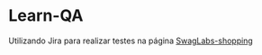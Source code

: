 # Learn-QA
Utilizando Jira para realizar testes na página [SwagLabs-shopping](https://www.saucedemo.com/)

